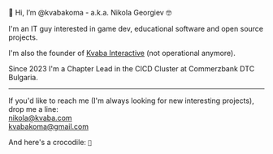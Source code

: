 🙌 Hi, I’m @kvabakoma - a.k.a. Nikola Georgiev 🤓

I'm an IT guy interested in game dev, educational software and open source projects. 

I'm also the founder of [Kvaba Interactive](https://kvaba.com) (not operational anymore). 

Since 2023 I'm a Chapter Lead in the CICD Cluster at Commerzbank DTC Bulgaria.

-----

If you'd like to reach me (I'm always looking for new interesting projects), drop me a line:  
[nikola@kvaba.com](mailto:nikola@kvaba.com)  
[kvabakoma@gmail.com](mailto:kvabakoma@gmail.com)

And here's a crocodile: <code>🐊</code>

<!---
kvabakoma/kvabakoma is a ✨ special ✨ repository because its `README.md` (this file) appears on your GitHub profile.
You can click the Preview link to take a look at your changes.
--->

